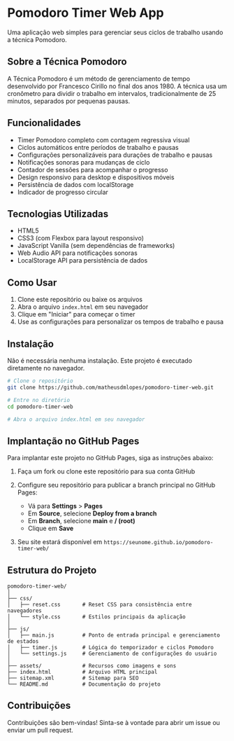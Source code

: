 # Pomodoro Timer Web App

Uma aplicação web simples para gerenciar seus ciclos de trabalho usando a técnica Pomodoro.

## Sobre a Técnica Pomodoro

A Técnica Pomodoro é um método de gerenciamento de tempo desenvolvido por Francesco Cirillo no final dos anos 1980. A técnica usa um cronômetro para dividir o trabalho em intervalos, tradicionalmente de 25 minutos, separados por pequenas pausas.

## Funcionalidades

- Timer Pomodoro completo com contagem regressiva visual
- Ciclos automáticos entre períodos de trabalho e pausas
- Configurações personalizáveis para durações de trabalho e pausas
- Notificações sonoras para mudanças de ciclo
- Contador de sessões para acompanhar o progresso
- Design responsivo para desktop e dispositivos móveis
- Persistência de dados com localStorage
- Indicador de progresso circular

## Tecnologias Utilizadas

- HTML5
- CSS3 (com Flexbox para layout responsivo)
- JavaScript Vanilla (sem dependências de frameworks)
- Web Audio API para notificações sonoras
- LocalStorage API para persistência de dados

## Como Usar

1. Clone este repositório ou baixe os arquivos
2. Abra o arquivo `index.html` em seu navegador
3. Clique em "Iniciar" para começar o timer
4. Use as configurações para personalizar os tempos de trabalho e pausa

## Instalação

Não é necessária nenhuma instalação. Este projeto é executado diretamente no navegador.

```bash
# Clone o repositório
git clone https://github.com/matheusdmlopes/pomodoro-timer-web.git

# Entre no diretório
cd pomodoro-timer-web

# Abra o arquivo index.html em seu navegador
```

## Implantação no GitHub Pages

Para implantar este projeto no GitHub Pages, siga as instruções abaixo:

1. Faça um fork ou clone este repositório para sua conta GitHub
2. Configure seu repositório para publicar a branch principal no GitHub Pages:
   - Vá para **Settings** > **Pages**
   - Em **Source**, selecione **Deploy from a branch**
   - Em **Branch**, selecione **main** e **/ (root)**
   - Clique em **Save**

3. Seu site estará disponível em `https://seunome.github.io/pomodoro-timer-web/`

## Estrutura do Projeto

```
pomodoro-timer-web/
│
├── css/
│   ├── reset.css       # Reset CSS para consistência entre navegadores
│   └── style.css       # Estilos principais da aplicação
│
├── js/
│   ├── main.js         # Ponto de entrada principal e gerenciamento de estados
│   ├── timer.js        # Lógica do temporizador e ciclos Pomodoro
│   └── settings.js     # Gerenciamento de configurações do usuário
│
├── assets/             # Recursos como imagens e sons
├── index.html          # Arquivo HTML principal
├── sitemap.xml         # Sitemap para SEO
└── README.md           # Documentação do projeto
```

## Contribuições

Contribuições são bem-vindas! Sinta-se à vontade para abrir um issue ou enviar um pull request.
